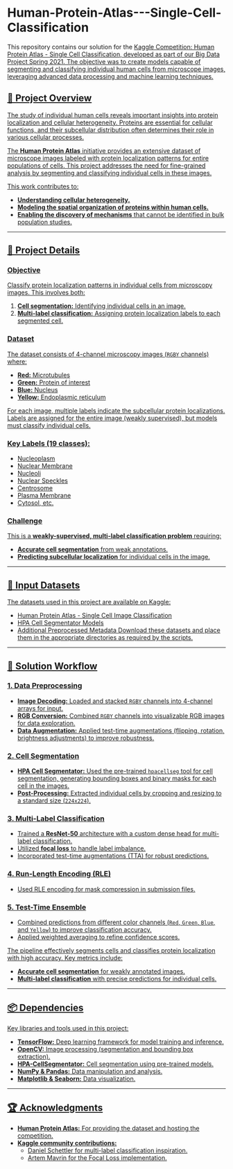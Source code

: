 # Human-Protein-Atlas---Single-Cell-Classification
This repository contains our solution for the <u>Kaggle Competition: Human Protein Atlas - Single Cell Classification, developed as part of our Big Data Project Spring 2021. The objective was to create models capable of segmenting and classifying individual human cells from microscope images, leveraging advanced data processing and machine learning techniques.

## 📖 Project Overview

The study of individual human cells reveals important insights into protein localization and cellular heterogeneity. Proteins are essential for cellular functions, and their subcellular distribution often determines their role in various cellular processes.

The **Human Protein Atlas** initiative provides an extensive dataset of microscope images labeled with protein localization patterns for entire populations of cells. This project addresses the need for fine-grained analysis by segmenting and classifying individual cells in these images.

This work contributes to:
- **Understanding cellular heterogeneity.**
- **Modeling the spatial organization of proteins within human cells.**
- **Enabling the discovery of mechanisms** that cannot be identified in bulk population studies.

---

## 🧬 Project Details
### Objective
Classify protein localization patterns in individual cells from microscopy images. This involves both:
1. **Cell segmentation:** Identifying individual cells in an image.
2. **Multi-label classification:** Assigning protein localization labels to each segmented cell.


### Dataset
The dataset consists of 4-channel microscopy images (`RGBY` channels) where:
- **Red:** Microtubules
- **Green:** Protein of interest
- **Blue:** Nucleus
- **Yellow:** Endoplasmic reticulum

For each image, multiple labels indicate the subcellular protein localizations. Labels are assigned for the entire image (weakly supervised), but models must classify individual cells.


### Key Labels (19 classes):
- Nucleoplasm
- Nuclear Membrane
- Nucleoli
- Nuclear Speckles
- Centrosome
- Plasma Membrane
- Cytosol, etc.

### Challenge
This is a **weakly-supervised, multi-label classification problem** requiring:
- **Accurate cell segmentation** from weak annotations.
- **Predicting subcellular localization** for individual cells in the image.

---
## 📂 Input Datasets

The datasets used in this project are available on Kaggle:

- [Human Protein Atlas - Single Cell Image Classification](https://www.kaggle.com/competitions/hpa-single-cell-image-classification/data)
- [HPA Cell Segmentator Models](https://www.kaggle.com/datasets/rdizzl3/hpacellsegmentatormodelweights/data)
- [Additional Preprocessed Metadata](https://www.kaggle.com/datasets/dschettler8845/hpa-sample-submission-with-extra-metadata)
Download these datasets and place them in the appropriate directories as required by the scripts.

---

## 🚀 Solution Workflow

### 1. Data Preprocessing
- **Image Decoding:** Loaded and stacked `RGBY` channels into 4-channel arrays for input.
- **RGB Conversion:** Combined `RGBY` channels into visualizable RGB images for data exploration.
- **Data Augmentation:** Applied test-time augmentations (flipping, rotation, brightness adjustments) to improve robustness.

### 2. Cell Segmentation
- **HPA Cell Segmentator:** Used the pre-trained `hpacellseg` tool for cell segmentation, generating bounding boxes and binary masks for each cell in the images.
- **Post-Processing:** Extracted individual cells by cropping and resizing to a standard size (`224x224`).

### 3. Multi-Label Classification
- Trained a **ResNet-50** architecture with a custom dense head for multi-label classification.
- Utilized **focal loss** to handle label imbalance.
- Incorporated test-time augmentations (TTA) for robust predictions.

### 4. Run-Length Encoding (RLE)
- Used RLE encoding for mask compression in submission files.

### 5. Test-Time Ensemble
- Combined predictions from different color channels (`Red`, `Green`, `Blue`, and `Yellow`) to improve classification accuracy.
- Applied weighted averaging to refine confidence scores.

The pipeline effectively segments cells and classifies protein localization with high accuracy. Key metrics include:
- **Accurate cell segmentation** for weakly annotated images.
- **Multi-label classification** with precise predictions for individual cells.

---

## 📦 Dependencies

Key libraries and tools used in this project:
- **TensorFlow:** Deep learning framework for model training and inference.
- **OpenCV:** Image processing (segmentation and bounding box extraction).
- **HPA-CellSegmentator:** Cell segmentation using pre-trained models.
- **NumPy & Pandas:** Data manipulation and analysis.
- **Matplotlib & Seaborn:** Data visualization.

---

## 🏆 Acknowledgments

- **Human Protein Atlas:** For providing the dataset and hosting the competition.
- **Kaggle community contributions:**
  - [Daniel Schettler](https://www.kaggle.com/dschettler8845) for multi-label classification inspiration.
  - [Artem Mavrin](https://www.kaggle.com/artemmavrin) for the Focal Loss implementation.

